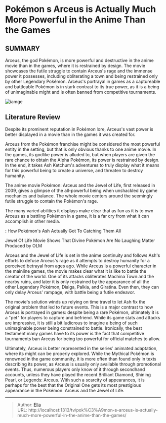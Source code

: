 # Pokémon s Arceus is Actually Much More Powerful in the Anime Than the Games


## SUMMARY 



  Arceus, the god Pokémon, is more powerful and destructive in the anime movie than in the games, where it is restrained by design.   The movie showcases the futile struggle to contain Arceus&#39;s rage and the immense power it possesses, including obliterating a town and being restrained only by other Legendary Pokémon.   Arceus&#39;s portrayal in games as a captureable and battleable Pokémon is in stark contrast to its true power, as it is a being of unimaginable might and is often banned from competitive tournaments.  

![iamge](https://static1.srcdn.com/wordpress/wp-content/uploads/2022/09/Pokemon-Arceus-Artwork.jpg)

## Literature Review
Despite its prominent reputation in Pokémon lore, Arceus&#39;s vast power is better displayed in a movie than in the games it was created for.




Arceus from the Pokémon franchise might be considered the most powerful entity in the setting, but that is only obvious thanks to one anime movie. In the games, its godlike power is alluded to, but when players are given the rare chance to obtain the Alpha Pokémon, its power is restrained by design. In the end, it takes Ash Ketchum&#39;s adventures to truly display what it means for this powerful being to create a universe, and threaten to destroy humanity.




The anime movie Pokémon: Arceus and the Jewel of Life, first released in 2009, gives a glimpse of the all-powerful being when unshackled by game mechanics and balance. The whole movie centers around the seemingly futile struggle to contain the Pokémon&#39;s rage.

          

The many varied abilities it displays make clear that as fun as it is to own Arceus as a battling Pokémon in a game, it is a far cry from what it can accomplish in other media.

 : How   Pokémon&#39;s Ash Actually Got To Catching Them All


 Jewel Of Life Movie Shows That Divine Pokémon Are No Laughing Matter 
Produced by OLM
         




Arceus and the Jewel of Life is set in the anime continuity and follows Ash&#39;s efforts to defuse Arceus&#39;s rage as it attempts to destroy humanity for a perceived betrayal from ages ago. While Arceus is a powerful character in the mainline games, the movie makes clear what it is like to battle the creator of the world. One of its attacks obliterates Machina Town and the nearby ruins, and later it is only restrained by the appearance of all the other Legendary Pokémon, Dialga, Palkia, and Giratina. Even then, they can only delay Arceus&#39; rampage, with battle being a futile endeavor.

The movie&#39;s solution winds up relying on time travel to let Ash fix the original problem that led to future events. This is a major contrast to how Arceus is portrayed in games: despite being a rare Pokémon, ultimately it is a &#34;pet&#34; for players to capture and befriend. While its game stats and attacks are impressive, it is still a bit ludicrous to imagine a being of such unimaginable power being constrained to battle. Ironically, the best testament many games have to its power is the fact that competitive tournaments ban Arceus for being too powerful for official matches to allow.




          

Ultimately, Arceus is better represented in the series&#39; animated adaptation, where its might can be properly explored. While the Mythical Pokémon is renowned in the game community, it is more often than found only in texts describing its power, as Arceus is usually only available through promotional events. Thus, numerous players only know of it through secondhand accounts, unless they have played the recent Brilliant Diamond, Shining Pearl, or Legends: Arceus. With such a scarcity of appearances, it is perhaps for the best that the Original One gets its most prestigious appearance in the Pokémon: Arceus and the Jewel of Life.



---

> Author: [Ella](https://instagram.hk.cn/)  
> URL: http://localhost:1313/tv/pok%C3%A9mon-s-arceus-is-actually-much-more-powerful-in-the-anime-than-the-games/  

